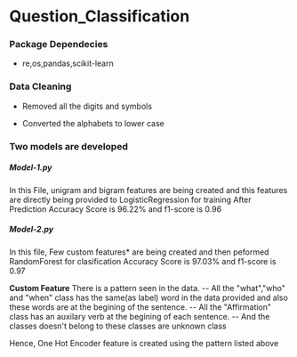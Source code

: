 # Question_Classification

### Package Dependecies

* re,os,pandas,scikit-learn

### Data Cleaning

* Removed all the digits and symbols

* Converted the alphabets to lower case

### Two models are developed

##### Model-1.py
In this File, unigram and bigram features are being created
and this features are directly being provided to LogisticRegression for training
After Prediction Accuracy Score is 96.22% and f1-score is 0.96

##### Model-2.py
In this file, Few custom features* are being created
and then peformed RandomForest for clasification
Accuracy Score is 97.03% and f1-score is 0.97

**Custom Feature**
There is a pattern seen in the data. -- All the "what","who" and "when" class has the same(as label) word in the data provided and also these words are at the begining of the sentence. -- All the "Affirmation" class has an auxilary verb at the begining of each sentence. -- And the classes doesn't belong to these classes are unknown class

Hence, One Hot Encoder feature is created using the pattern listed above
